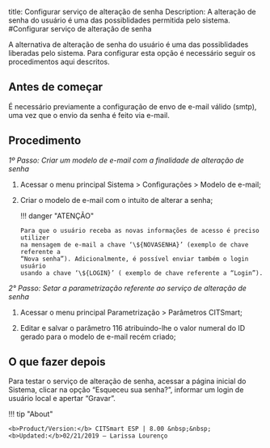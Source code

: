 title: Configurar serviço de alteração de senha
Description: A alteração de senha do usuário é uma das possiblidades permitida pelo sistema.  
#Configurar serviço de alteração de senha

A alternativa de alteração de senha do usuário é uma das possiblidades liberadas pelo sistema. Para configurar esta opção é necessário seguir os procedimentos aqui descritos.

Antes de começar
----------------

É necessário previamente a configuração de envo de e-mail válido (smtp), uma vez
que o envio da senha é feito via e-mail.

Procedimento
------------

*1º Passo: Criar um modelo de e-mail com a finalidade de alteração de senha*

1.  Acessar o menu principal Sistema \> Configurações \> Modelo de e-mail;

2.  Criar o modelo de e-mail com o intuito de alterar a senha;

    !!! danger "ATENÇÃO"

        Para que o usuário receba as novas informações de acesso é preciso utilizer
        na mensagem de e-mail a chave ‘\${NOVASENHA}’ (exemplo de chave referente a
        “Nova senha”). Adicionalmente, é possível enviar também o login usuário
        usando a chave ‘\${LOGIN}’ ( exemplo de chave referente a “Login”).  

*2° Passo: Setar a parametrização referente ao serviço de alteração de senha*

1.  Acessar o menu principal Parametrização \> Parâmetros CITSmart;

2.  Editar e salvar o parâmetro 116 atribuindo-lhe o valor numeral do ID gerado
    para o modelo de e-mail recém criado;

O que fazer depois
------------------

Para testar o serviço de alteração de senha, acessar a página inicial do
Sistema, clicar na opção “Esqueceu sua senha?”, informar um login de usuário
local e apertar “Gravar”.

!!! tip "About"

    <b>Product/Version:</b> CITSmart ESP | 8.00 &nbsp;&nbsp;
    <b>Updated:</b>02/21/2019 – Larissa Lourenço


